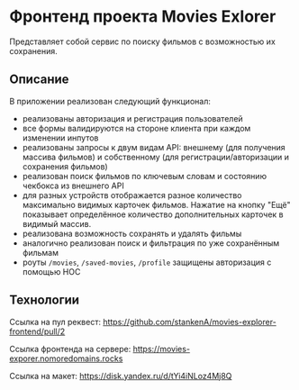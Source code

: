 # Фронтенд проекта Movies Exlorer 

Представляет собой сервис по поиску фильмов с возможностью их сохранения. 

## Описание 

В приложении реализован следующий функционал:
- реализованы авторизация и регистрация пользователей
- все формы валидируются на стороне клиента при каждом изменении инпутов
- реализованы запросы к двум видам API: внешнему (для получения массива фильмов) и собственному (для регистрации/авторизации и сохранения фильмов)
- реализован поиск фильмов по ключевым словам и состоянию чекбокса из внешнего API
- для разных устройств отображается разное количество максимально видимых карточек фильмов. Нажатие на кнопку "Ещё" показывает определённое количество дополнительных карточек в видимый массив.
- реализована возможность сохранять и удалять фильмы
- аналогично реализован поиск и фильтрация по уже сохранённым фильмам
- роуты `/movies`, `/saved-movies`, `/profile` защищены авторизация с помощью HOC

## Технологии

Ссылка на пул реквест: https://github.com/stankenA/movies-explorer-frontend/pull/2

Ссылка фронтенда на сервере: https://movies-exporer.nomoredomains.rocks

Ссылка на макет: https://disk.yandex.ru/d/tYi4iNLoz4Mj8Q

